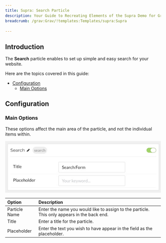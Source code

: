 ```yaml
---
title: Supra: Search Particle
description: Your Guide to Recreating Elements of the Supra Demo for Grav
breadcrumb: /grav:Grav/!templates:Templates/supra:Supra

---
```


## Introduction

The **Search** particle enables to set up simple and easy search for your website.

Here are the topics covered in this guide:

* [Configuration](#configuration)
    - [Main Options](#main-options)

## Configuration

### Main Options 

These options affect the main area of the particle, and not the individual items within.

![](assets/particle_search1.jpg)

| Option        | Description                                                                                 |
| :-----        | :-----                                                                                      |
| Particle Name | Enter the name you would like to assign to the particle. This only appears in the back end. |
| Title         | Enter a title for the particle.                                                             |
| Placeholder   | Enter the text you wish to have appear in the field as the placeholder.                     |